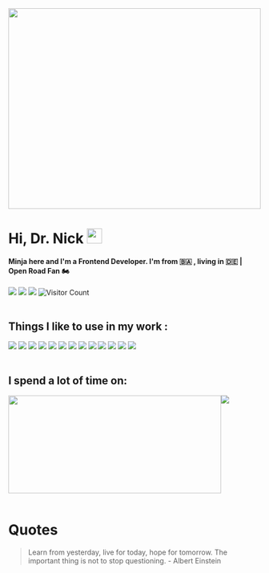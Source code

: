 <img src="https://64.media.tumblr.com/3fdff99a61a802c46804f672d736d122/tumblr_p49et2Yaxm1vl7b4bo7_500.gif" height="400px" width="100%" />

# Hi, Dr. Nick <img src="https://raw.githubusercontent.com/MartinHeinz/MartinHeinz/master/wave.gif" width="30px">

#### Minja here and I'm a Frontend Developer. I'm from 🇧🇦 , living in 🇩🇪 | Open Road Fan 🏍
  
![](https://img.shields.io/badge/milijan_popovic-informational?link=https://www.linkedin.com/in/milijan-popovic&style=flat&logo=linkedin&logoColor=white&color=blue)
![](https://img.shields.io/badge/minja_ppp-informational?link=https://twitter.com/minja_ppp&style=flat&logo=twitter&logoColor=white&color=informational)
![](https://img.shields.io/badge/milijan.popovic@web.de-informational?style=flat&logo=gmail&logoColor=white&color=red)
![Visitor Count](https://shields-io-visitor-counter.herokuapp.com/badge?page=octocat.Spoon-Knife&style=flat&logoColor=white&color=informational)
<br/>
<br/>

## Things I like to use in my work :

![](https://img.shields.io/badge/Code-HTML5-informational?style=flat&logo=html5&logoColor=white&color=blue)
![](https://img.shields.io/badge/Code-CSS3-informational?style=flat&logo=css3&logoColor=white&color=blue)
![](https://img.shields.io/badge/Code-JavaScript-informational?style=flat&logo=javascript&logoColor=white&color=blue)
![](https://img.shields.io/badge/Code-React-informational?style=flat&logo=react&logoColor=white&color=blue)
![](https://img.shields.io/badge/Tool-Git-informational?style=flat&logo=git&logoColor=white&color=red)
![](https://img.shields.io/badge/Tool-Figma-informational?style=flat&logo=figma&logoColor=white&color=red)
![](https://img.shields.io/badge/Tool-XD-informational?style=flat&logo=adobexd&logoColor=white&color=red)
![](https://img.shields.io/badge/Code-Node-informational?style=flat&logo=node&logoColor=white&color=blue)
![](https://img.shields.io/badge/Code-Express-informational?style=flat&logo=express&logoColor=white&color=blue)
![](https://img.shields.io/badge/Code-MongoDB-informational?style=flat&logo=mongodb&logoColor=white&color=blue)
![](https://img.shields.io/badge/Editor-VisualStudio-informational?style=flat&logo=visualstudio&logoColor=white&color=success)
![](https://img.shields.io/badge/Tool-Storybook-informational?style=flat&logo=storybook&logoColor=white&color=red)
![](https://img.shields.io/badge/Code-PostgreSQL-informational?style=flat&logo=postgresql&logoColor=white&color=blue)
<br />
<br />

## I spend a lot of time on:

<div style="display:flex; flex-wrap:wrap">

<img src="https://c.tenor.com/zERwJRNREmMAAAAC/motorcycle-riding.gif" height="195px" width="425px" />
<img src="https://github-readme-streak-stats.herokuapp.com/?user=minime89-maker&theme=dark" />

</div>
<br />

# Quotes
> Learn from yesterday, live for today, hope for tomorrow. The important thing is not to stop questioning. - Albert Einstein
